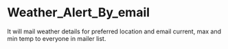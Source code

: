 # Weather_Alert_By_email
It will mail weather details for preferred location and email current, max and min temp to everyone in mailer list.
